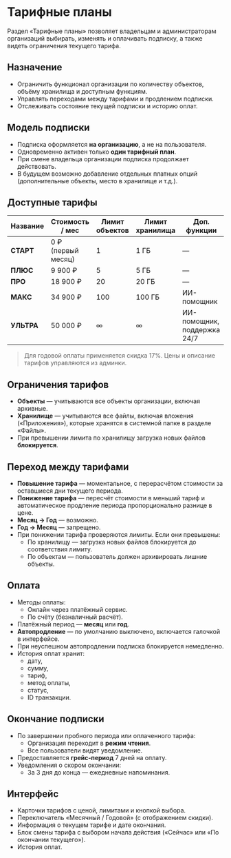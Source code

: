 # Тарифные планы

Раздел «Тарифные планы» позволяет владельцам и администраторам организаций выбирать, изменять и оплачивать подписку, а также видеть ограничения текущего тарифа.

## Назначение
- Ограничить функционал организации по количеству объектов, объёму хранилища и доступным функциям.
- Управлять переходами между тарифами и продлением подписки.
- Отслеживать состояние текущей подписки и историю оплат.

## Модель подписки
- Подписка оформляется **на организацию**, а не на пользователя.
- Одновременно активен только **один тарифный план**.
- При смене владельца организации подписка продолжает действовать.
- В будущем возможно добавление отдельных платных опций (дополнительные объекты, место в хранилище и т.д.).

## Доступные тарифы
| Название | Стоимость / мес | Лимит объектов | Лимит хранилища | Доп. функции |
|----------|-----------------|----------------|-----------------|--------------|
| **СТАРТ**  | 0 ₽ (первый месяц) | 1  | 1 ГБ   | — |
| **ПЛЮС**   | 9 900 ₽          | 5  | 5 ГБ   | — |
| **ПРО**    | 18 900 ₽         | 20 | 20 ГБ  | — |
| **МАКС**   | 34 900 ₽         | 100| 100 ГБ | ИИ-помощник |
| **УЛЬТРА** | 50 000 ₽         | ∞  | ∞     | ИИ-помощник, поддержка 24/7 |

> Для годовой оплаты применяется скидка 17%. Цены и описание тарифов управляются из админки.

## Ограничения тарифов
- **Объекты** — учитываются все объекты организации, включая архивные.
- **Хранилище** — учитываются все файлы, включая вложения («Приложения»), которые хранятся в системной папке в разделе «Файлы».
- При превышении лимита по хранилищу загрузка новых файлов **блокируется**.

## Переход между тарифами
- **Повышение тарифа** — моментальное, с перерасчётом стоимости за оставшиеся дни текущего периода.
- **Понижение тарифа** — пересчёт стоимости в меньший тариф и автоматическое продление периода пропорционально разнице в цене.
- **Месяц → Год** — возможно.
- **Год → Месяц** — запрещено.
- При понижении тарифа проверяются лимиты. Если они превышены:
  - По хранилищу — загрузка новых файлов блокируется до соответствия лимиту.
  - По объектам — пользователь должен архивировать лишние объекты.

## Оплата
- Методы оплаты:
  - Онлайн через платёжный сервис.
  - По счёту (безналичный расчёт).
- Платёжный период — **месяц** или **год**.
- **Автопродление** — по умолчанию выключено, включается галочкой в интерфейсе.
- При неуспешном автопродлении подписка блокируется немедленно.
- История оплат хранит:
  - дату,
  - сумму,
  - тариф,
  - метод оплаты,
  - статус,
  - ID транзакции.

## Окончание подписки
- По завершении пробного периода или оплаченного тарифа:
  - Организация переходит в **режим чтения**.
  - Все пользователи видят уведомление.
- Предоставляется **грейс-период** 7 дней на оплату.
- Уведомления о скором окончании:
  - За 3 дня до конца — ежедневные напоминания.

## Интерфейс
- Карточки тарифов с ценой, лимитами и кнопкой выбора.
- Переключатель «Месячный / Годовой» (с отображением скидки).
- Информация о текущем тарифе и дате окончания.
- Блок смены тарифа с выбором начала действия («Сейчас» или «По окончании текущего»).
- История оплат.
